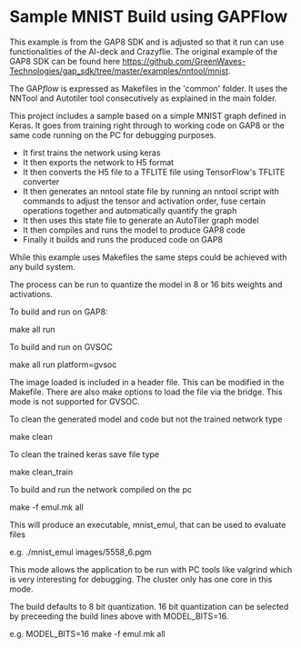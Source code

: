 # Sample MNIST Build using GAPFlow

This example is from the GAP8 SDK and is adjusted so that it run can use functionalities of the AI-deck and Crazyflie. The original example of the GAP8 SDK can be found here https://github.com/GreenWaves-Technologies/gap_sdk/tree/master/examples/nntool/mnist.

The GAP*flow* is expressed as Makefiles in the 'common' folder. It uses the NNTool and Autotiler tool consecutively as explained in the main folder.

This project includes a sample based on a simple MNIST graph defined in Keras. It goes from training right through to working code on GAP8 or the same code running on the PC for debugging purposes.

<!-- In model_decl.mk the accuracy of a neural network can be increased by setting the epochs of the training.   -->

* It first trains the network using keras
* It then exports the network to H5 format
* It then converts the H5 file to a TFLITE file using TensorFlow's TFLITE converter
* It then generates an nntool state file by running an nntool script with commands to adjust the tensor and activation order, fuse certain operations together and automatically quantify the graph
* It then uses this state file to generate an AutoTiler graph model
* It then compiles and runs the model to produce GAP8 code
* Finally it builds and runs the produced code on GAP8

While this example uses Makefiles the same steps could be achieved with any build system.

The process can be run to quantize the model in 8 or 16 bits weights and activations.

To build and run on GAP8:

make all run

To build and run on GVSOC

make all run platform=gvsoc

The image loaded is included in a header file. This can be modified in the Makefile. There are also make options to load the file via the bridge. This mode is not supported for GVSOC.

To clean the generated model and code but not the trained network type

make clean

To clean the trained keras save file type

make clean_train

To build and run the network compiled on the pc

make -f emul.mk all

This will produce an executable, mnist_emul, that can be used to evaluate files

e.g. ./mnist_emul images/5558_6.pgm 

This mode allows the application to be run with PC tools like valgrind which is very interesting for debugging.
The cluster only has one core in this mode.

The build defaults to 8 bit quantization. 16 bit quantization can be selected by preceeding the build lines above with MODEL_BITS=16.

e.g. MODEL_BITS=16 make -f emul.mk all
